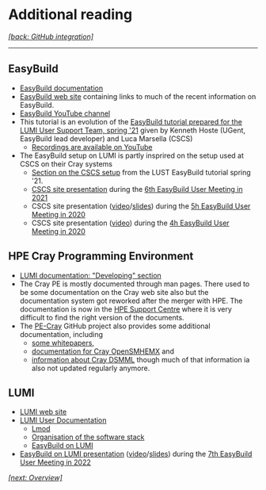 # Additional reading

*[[back: GitHub integration]](3_Advanced/3_05_github_integration.md)*

---

## EasyBuild

-   [EasyBuild documentation](https://docs.easybuild.io/en/latest/#)
-   [EasyBuild web site](https://easybuild.io/) containing links to much of the recent information on
    EasyBuild.
-   [EasyBuild YouTube channel](https://www.youtube.com/c/EasyBuilders)
-   This tutorial is an evolution of the 
    [EasyBuild tutorial prepared for the LUMI User Support Team, spring '21](https://easybuilders.github.io/easybuild-tutorial/2021-lust/)
    given by Kenneth Hoste (UGent, EasyBuild lead developer) and Luca Marsella (CSCS)
    -   [Recordings are available on YouTube](https://www.youtube.com/watch?v=JTRw8hqi6x0&list=PLhnGtSmEGEQh573bk3BeOj_KCRBBiA5OT)
-   The EasyBuild setup on LUMI is partly insprired on the setup used at CSCS on their Cray systems
    -   [Section on the CSCS setup](https://easybuilders.github.io/easybuild-tutorial/2021-lust/cray/easybuild_at_cscs/)
        from the LUST EasyBuild tutorial spring '21. 
    -   [CSCS site presentation](https://easybuild.io/eum21/#eb-site-talk-cscs)
        during the [6th EasyBuild User Meeting in 2021](https://easybuild.io/eum21/)
    -   CSCS site presentation ([video](https://www.youtube.com/watch?v=rhoHmUhzSGw&list=PLhnGtSmEGEQidEM8MZKkOaVutgt9WmqI0)/[slides](https://users.ugent.be/~kehoste/eum20/eum20_11_luca_cscs.pdf))
        during the [5h EasyBuild User Meeting in 2020](https://github.com/easybuilders/easybuild/wiki/5th-EasyBuild-User-Meeting)
    -   CSCS site presentation ([video](https://www.youtube.com/watch?list=PLhnGtSmEGEQhEjG5hD70tRwL3n58aWNHc&t=1451&v=qLuHeaFmydM&feature=youtu.be))
        during the [4h EasyBuild User Meeting in 2020](https://github.com/easybuilders/easybuild/wiki/4th-EasyBuild-User-Meeting)

## HPE Cray Programming Environment

-   [LUMI documentation: "Developing" section](https://docs.lumi-supercomputer.eu/development/)
-   The Cray PE is mostly documented through man pages. There used to be some documentation on the
    Cray web site also but the documentation system got reworked after the merger with HPE.
    The documentation is now in the [HPE Support Centre](https://support.hpe.com/) where it
    is very difficult to find the right version of the documents.
-   The [PE-Cray](https://github.com/PE-Cray) GitHub project also provides some additional 
    documentation, including
    -   [some whitepapers](https://github.com/PE-Cray/whitepapers),
    -   [documentation for Cray OpenSMHEMX](https://github.com/PE-Cray/cray-openshmemx) and
    -   [information about Cray DSMML](https://github.com/PE-Cray/cray-dsmml)
    though much of that information ia also not updated regularly anymore.


## LUMI

-   [LUMI web site](https://lumi-supercomputer.eu/)
-   [LUMI User Documentation](https://docs.lumi-supercomputer.eu/)
    -   [Lmod](https://docs.lumi-supercomputer.eu/computing/Lmod_modules/)
    -   [Organisation of the software stack](https://docs.lumi-supercomputer.eu/computing/softwarestacks/)
    -   [EasyBuild on LUMI](https://docs.lumi-supercomputer.eu/software/installing/easybuild/)
-   [EasyBuild on LUMI presentation](https://easybuild.io/eum22/#lumi)
    ([video](https://www.youtube.com/watch?v=hZezVG6lJNk&list=PLhnGtSmEGEQgCneeSQvYoIZrbv7wIKlo2)/[slides](https://easybuild.io/eum22/001_eum22_EasyBuild_on_LUMI.pdf))
    during the [7th EasyBuild User Meeting in 2022](https://easybuild.io/eum22/) 


*[[next: Overview]](index.md)*
